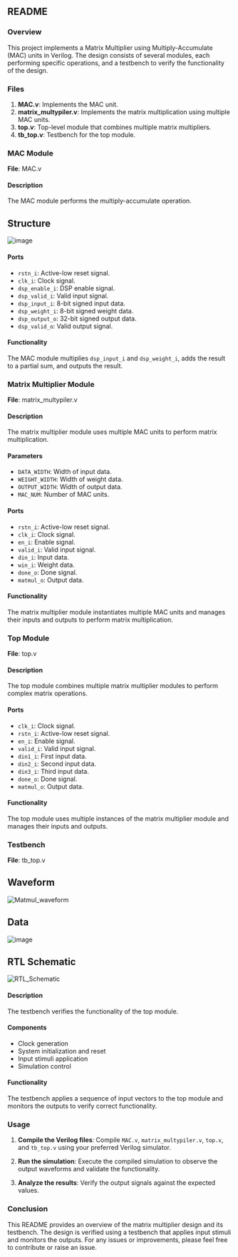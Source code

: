 ## README

### Overview

This project implements a Matrix Multiplier using Multiply-Accumulate (MAC) units in Verilog. The design consists of several modules, each performing specific operations, and a testbench to verify the functionality of the design.

### Files

1. **MAC.v**: Implements the MAC unit.
2. **matrix_multypiler.v**: Implements the matrix multiplication using multiple MAC units.
3. **top.v**: Top-level module that combines multiple matrix multipliers.
4. **tb_top.v**: Testbench for the top module.

### MAC Module

**File**: MAC.v

#### Description
The MAC module performs the multiply-accumulate operation.

## Structure
![image](https://github.com/foodinsect/Verilog-modules/assets/36304709/e9366373-f3f6-4b95-8112-bce49a34981d)  



#### Ports

- `rstn_i`: Active-low reset signal.
- `clk_i`: Clock signal.
- `dsp_enable_i`: DSP enable signal.
- `dsp_valid_i`: Valid input signal.
- `dsp_input_i`: 8-bit signed input data.
- `dsp_weight_i`: 8-bit signed weight data.
- `dsp_output_o`: 32-bit signed output data.
- `dsp_valid_o`: Valid output signal.

#### Functionality

The MAC module multiplies `dsp_input_i` and `dsp_weight_i`, adds the result to a partial sum, and outputs the result.

### Matrix Multiplier Module

**File**: matrix_multypiler.v

#### Description
The matrix multiplier module uses multiple MAC units to perform matrix multiplication.

#### Parameters

- `DATA_WIDTH`: Width of input data.
- `WEIGHT_WIDTH`: Width of weight data.
- `OUTPUT_WIDTH`: Width of output data.
- `MAC_NUM`: Number of MAC units.

#### Ports

- `rstn_i`: Active-low reset signal.
- `clk_i`: Clock signal.
- `en_i`: Enable signal.
- `valid_i`: Valid input signal.
- `din_i`: Input data.
- `win_i`: Weight data.
- `done_o`: Done signal.
- `matmul_o`: Output data.

#### Functionality

The matrix multiplier module instantiates multiple MAC units and manages their inputs and outputs to perform matrix multiplication.

### Top Module

**File**: top.v

#### Description
The top module combines multiple matrix multiplier modules to perform complex matrix operations.

#### Ports

- `clk_i`: Clock signal.
- `rstn_i`: Active-low reset signal.
- `en_i`: Enable signal.
- `valid_i`: Valid input signal.
- `din1_i`: First input data.
- `din2_i`: Second input data.
- `din3_i`: Third input data.
- `done_o`: Done signal.
- `matmul_o`: Output data.

#### Functionality

The top module uses multiple instances of the matrix multiplier module and manages their inputs and outputs.

### Testbench

**File**: tb_top.v

## Waveform  
![Matmul_waveform](https://github.com/user-attachments/assets/703b57b5-f1b3-4aad-bffc-d682e5855241)


## Data
![image](https://github.com/foodinsect/Verilog-modules/assets/36304709/9ebe9661-c6db-4d5b-8858-34c25b652490) 

## RTL Schematic
![RTL_Schematic](https://github.com/user-attachments/assets/b2f3acd4-e04a-4f8f-b041-e48f600d7cd1)

#### Description
The testbench verifies the functionality of the top module.

#### Components

- Clock generation
- System initialization and reset
- Input stimuli application
- Simulation control

#### Functionality

The testbench applies a sequence of input vectors to the top module and monitors the outputs to verify correct functionality.

### Usage

1. **Compile the Verilog files**:
   Compile `MAC.v`, `matrix_multypiler.v`, `top.v`, and `tb_top.v` using your preferred Verilog simulator.

2. **Run the simulation**:
   Execute the compiled simulation to observe the output waveforms and validate the functionality.

3. **Analyze the results**:
   Verify the output signals against the expected values.

### Conclusion

This README provides an overview of the matrix multiplier design and its testbench. The design is verified using a testbench that applies input stimuli and monitors the outputs. For any issues or improvements, please feel free to contribute or raise an issue.
